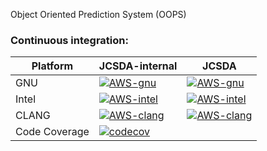 Object Oriented Prediction System (OOPS)

### Continuous integration:
| Platform      |  JCSDA-internal       | JCSDA      |
| ------------- | ------------- |------------- |
| GNU           | [![AWS-gnu](https://codebuild.us-east-1.amazonaws.com/badges?uuid=eyJlbmNyeXB0ZWREYXRhIjoiNjVsdE5keGM1Tk5yV3FEd2tiaU5YRFVLWEVUTitBdCs5dm9nc29LNjh0T1plank1bzB2TTB2ZkptT2lUSFNWMklmWWdkNW5IbFR1VXZ1NE12M0JiR3BrPSIsIml2UGFyYW1ldGVyU3BlYyI6IkthTWxpTkZaY21CUklINnciLCJtYXRlcmlhbFNldFNlcmlhbCI6MX0%3D&branch=develop)](https://console.aws.amazon.com/codesuite/codebuild/469205354006/projects/oops-internal-gnu/history) | [![AWS-gnu](https://codebuild.us-east-1.amazonaws.com/badges?uuid=eyJlbmNyeXB0ZWREYXRhIjoiN2RzbkhSR3o4dm9HN29wRW5laDRMdGlSdGFrNUswWE9pMVJHbmwrQ0EvYWZkNnRjMTFzZWFQL3dUdUpLbmUxNlJXYlFsYmRoaDR5K1NUdCtWNmNvTHFBPSIsIml2UGFyYW1ldGVyU3BlYyI6ImV5OWJFdFRWNWVnMVpwcHEiLCJtYXRlcmlhbFNldFNlcmlhbCI6MX0%3D&branch=develop)](https://us-east-1.console.aws.amazon.com/codesuite/codebuild/projects/automated-testing-oops-gnu/history)
| Intel         | [![AWS-intel](https://codebuild.us-east-1.amazonaws.com/badges?uuid=eyJlbmNyeXB0ZWREYXRhIjoiUkd1YnZqN2RLWWhaOFE5MkdmbGZ5K1I0amlGU3l4Z3h5Ymw2KzR1Z3lhMXNFSEpkK2M2QTlIZk9mdVQ0ZEx5UFMvRDBZa2tUbVd6TkU1QmZPRWEycmNRPSIsIml2UGFyYW1ldGVyU3BlYyI6IjhmY2tER1c5SDVYekJZRS8iLCJtYXRlcmlhbFNldFNlcmlhbCI6MX0%3D&branch=develop)](https://console.aws.amazon.com/codesuite/codebuild/469205354006/projects/oops-internal-intel/history) | [![AWS-intel](https://codebuild.us-east-1.amazonaws.com/badges?uuid=eyJlbmNyeXB0ZWREYXRhIjoiWG5KM0dQR3VBNWdVVUdJeURwUjhoOXNWYlBYdnpGR2prLzQ4RXk2ZlkrN2llZ2M4S05MeXdWcERMVFZ2RGIxbTRXZFMvTFM5cTRoamFzV3hYanlZVEVNPSIsIml2UGFyYW1ldGVyU3BlYyI6IjZJVnJYL1Z5VktTQWZzZUkiLCJtYXRlcmlhbFNldFNlcmlhbCI6MX0%3D&branch=develop)](https://us-east-1.console.aws.amazon.com/codesuite/codebuild/projects/automated-testing-oops-intel/history)
| CLANG         | [![AWS-clang](https://codebuild.us-east-1.amazonaws.com/badges?uuid=eyJlbmNyeXB0ZWREYXRhIjoiL3F2OHVEcmc0WitOTlY3Vm9LV0J3NHREZ0RicUZ6RDFXcFNlODhrRHN6a0RjNlF2TDI0VzM2S0VBKzMxR1BIREdYNmZrRWRUcm9xd0h2ZnhYNzVNc3NJPSIsIml2UGFyYW1ldGVyU3BlYyI6Iit1Y01tZSt4b1VtbGxKeDQiLCJtYXRlcmlhbFNldFNlcmlhbCI6MX0%3D&branch=develop)](https://console.aws.amazon.com/codesuite/codebuild/469205354006/projects/oops-internal-clang/history) | [![AWS-clang](https://codebuild.us-east-1.amazonaws.com/badges?uuid=eyJlbmNyeXB0ZWREYXRhIjoiNHdvREpKTnVOT2pneEx6cHpaMjlma3RsUmlLZFQrMmpDR0tNODBrMzA0Z0pFazFKMFloQVc0Q0xkeGRZbW9WSDJ4c2FWSFg0SkZWb1VXVmVQRk5rSTFJPSIsIml2UGFyYW1ldGVyU3BlYyI6InRQckQrWDdaY0l2RkZoWmUiLCJtYXRlcmlhbFNldFNlcmlhbCI6MX0%3D&branch=develop)](https://us-east-1.console.aws.amazon.com/codesuite/codebuild/projects/automated-testing-oops-clang/history)  
| Code Coverage | [![codecov](https://codecov.io/gh/JCSDA/oops/branch/develop/graph/badge.svg?token=GdDzbEQedm)](https://codecov.io/gh/JCSDA/oops) |
